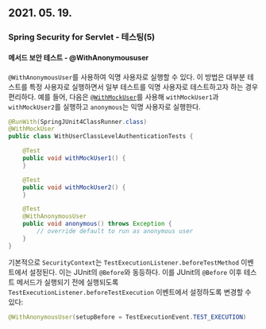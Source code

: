 ## 2021. 05. 19.

### Spring Security for Servlet - 테스팅(5)

#### 메서드 보안 테스트 - @WithAnonymoususer

`@WithAnonymousUser`를 사용하여 익명 사용자로 실행할 수 있다. 이 방법은 대부분 테스트를 특정 사용자로 실행하면서 일부 테스트를 익명 사용자로 테스트하고자 하는 경우 편리하다. 예를 들어, 다음은 [`@WithMockUser`][with-mock-user]를 사용해 `withMockUser1`과 `withMockUser2`를 실행하고 `anonymous`는 익명 사용자로 실행한다.

```java
@RunWith(SpringJUnit4ClassRunner.class)
@WithMockUser
public class WithUserClassLevelAuthenticationTests {

    @Test
    public void withMockUser1() {
    }

    @Test
    public void withMockUser2() {
    }

    @Test
    @WithAnonymousUser
    public void anonymous() throws Exception {
        // override default to run as anonymous user
    }
}
```

기본적으로 `SecurityContext`는 `TestExecutionListener.beforeTestMethod` 이벤트에서 설정된다. 이는 JUnit의 `@Before`와 동등하다. 이를 JUnit의 `@Before` 이후 테스트 메서드가 실행되기 전에 실행되도록 `TestExecutionListener.beforeTestExecution` 이벤트에서 설정하도록 변경할 수 있다:

```java
@WithAnonymousUser(setupBefore = TestExecutionEvent.TEST_EXECUTION)
```



[with-mock-user]: https://docs.spring.io/spring-security/site/docs/5.4.1/reference/html5/#test-method-withmockuser